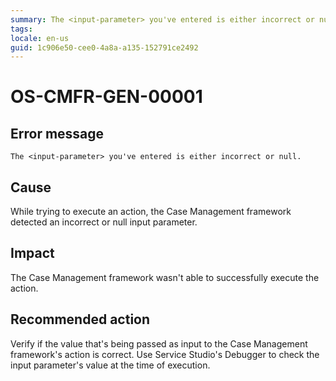 ```yaml
---
summary: The <input-parameter> you've entered is either incorrect or null.
tags:
locale: en-us
guid: 1c906e50-cee0-4a8a-a135-152791ce2492
---
```


# OS-CMFR-GEN-00001

## Error message

`The <input-parameter> you've entered is either incorrect or null.`

## Cause

While trying to execute an action, the Case Management framework detected an incorrect or null input parameter.

## Impact

The Case Management framework wasn't able to successfully execute the action.

## Recommended action

Verify if the value that's being passed as input to the Case Management framework's action is correct. Use Service Studio's Debugger to check the input parameter's value at the time of execution.
